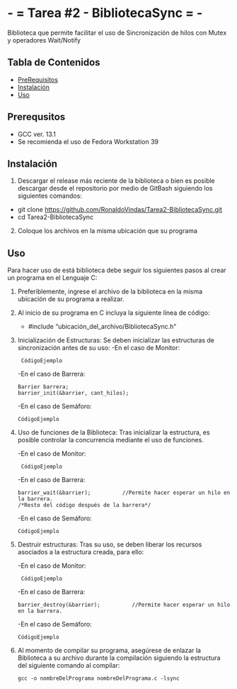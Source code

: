 # - = Tarea #2 - BibliotecaSync = -

Biblioteca que permite facilitar el uso de Sincronización de hilos con Mutex y operadores Wait/Notify

## Tabla de Contenidos
- [PreRequisitos](#prerequisites)
- [Instalación](#installation)
- [Uso](#usage) 

## Prerequsitos
- GCC ver. 13.1
- Se recomienda el uso de Fedora Workstation 39

## Instalación
1. Descargar el release más reciente de la biblioteca o bien es posible descargar desde el repositorio por medio de GitBash siguiendo los siguientes comandos: 

- git clone https://github.com/RonaldoVindas/Tarea2-BibliotecaSync.git
- cd Tarea2-BibliotecaSync


2. Coloque los archivos en la misma ubicación que su programa

## Uso

Para hacer uso de está biblioteca debe seguir los siguientes pasos al crear un programa en el Lenguaje C:

1. Preferiblemente, ingrese el archivo de la biblioteca en la misma ubicación de su programa a realizar.
2. Al inicio de su programa en C incluya la siguiente línea de código:
   - #include “ubicación_del_archivo/BibliotecaSync.h”
3. Inicialización de Estructuras: Se deben inicializar las estructuras de sincronización antes de su uso:
   -En el caso de Monitor:
     ```
      CódigoEjemplo
     ```    
   -En el caso de Barrera:
      ```
      Barrier barrera; 
      barrier_init(&barrier, cant_hilos); 
      ```

    
   -En el caso de Semáforo:
      ```
      CódigoEjemplo
      ```
4. Uso de funciones de la Biblioteca: Tras inicializar la estructura, es posible controlar la concurrencia mediante el uso de funciones.

   -En el caso de Monitor:
     ```
      CódigoEjemplo
     ```    
   -En el caso de Barrera:
      ```
      barrier_wait(&barrier);          //Permite hacer esperar un hilo en la barrera.
      /*Resto del código después de la barrera*/
      ```

    
   -En el caso de Semáforo:
      ```
      CódigoEjemplo
      ```


   
5. Destruir estructuras: Tras su uso, se deben liberar los recursos asociados a la estructura creada, para ello:
  

   -En el caso de Monitor:
     ```
      CódigoEjemplo
     ```    
   -En el caso de Barrera:
      ```
      barrier_destroy(&barrier);          //Permite hacer esperar un hilo en la barrera.
      ```

    
   -En el caso de Semáforo:
      ```
      CódigoEjemplo
      ```

     
   
     
7. Al momento de compilar su programa, asegúrese de enlazar la Biblioteca a su archivo durante la compilación siguiendo la estructura del siguiente comando al compilar:

   ```
   gcc -o nombreDelPrograma nombreDelPrograma.c -lsync 
   ```
